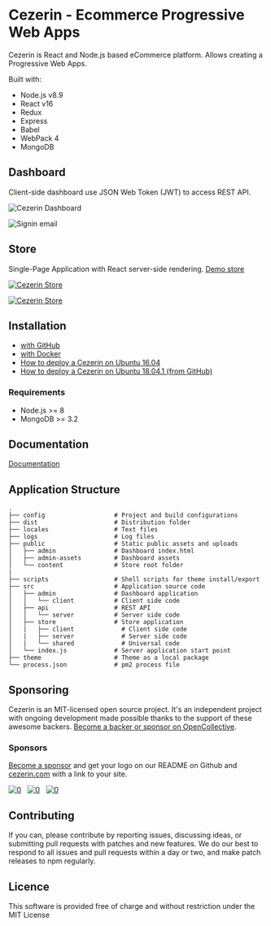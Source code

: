 # Cezerin - Ecommerce Progressive Web Apps

Cezerin is React and Node.js based eCommerce platform. Allows creating a Progressive Web Apps.

Built with:
* Node.js v8.9
* React v16
* Redux
* Express
* Babel
* WebPack 4
* MongoDB

## Dashboard
Client-side dashboard use JSON Web Token (JWT) to access REST API.

![Cezerin Dashboard](https://cezerin.com/assets/images/cezerin-dashboard-products.png?)

![Signin email](https://cezerin.com/assets/images/cezerin-signin-email.png)

## Store
Single-Page Application with React server-side rendering. [Demo store](https://store.cezerin.com)

[![Cezerin Store](https://cezerin.com/assets/images/cezerin-mobile-product.png)](https://store.cezerin.com)

[![Cezerin Store](https://cezerin.com/assets/images/cezerin-mobile-order-summary.png)](https://store.cezerin.com)

## Installation

- [with GitHub](https://github.com/cezerin/cezerin/blob/master/docs/getting-started.md)
- [with Docker](https://github.com/cezerin/cezerin/blob/master/docs/getting-started-docker.md)
- [How to deploy a Cezerin on Ubuntu 16.04](https://github.com/cezerin/cezerin/blob/master/docs/how-to-deploy-a-cezerin-on-ubuntu-16-04.md)
- [How to deploy a Cezerin on Ubuntu 18.04.1 (from GitHub)](https://github.com/cezerin/cezerin/blob/master/docs/how-to-deploy-a-cezerin-on-ubuntu-18-04-1-github.md)

### Requirements
* Node.js >= 8
* MongoDB >= 3.2


## Documentation

[Documentation](https://github.com/cezerin/cezerin/tree/master/docs)


## Application Structure

```
.
├── config                   # Project and build configurations
├── dist                     # Distribution folder
├── locales                  # Text files
├── logs                     # Log files
├── public                   # Static public assets and uploads
│   ├── admin                # Dashboard index.html
│   ├── admin-assets         # Dashboard assets
│   └── content              # Store root folder
|
├── scripts                  # Shell scripts for theme install/export
├── src                      # Application source code
│   ├── admin                # Dashboard application
│   │   └── client           # Client side code
│   ├── api                  # REST API
│   │   └── server           # Server side code
│   ├── store                # Store application
│   |   ├── client             # Client side code
│   |   ├── server             # Server side code
│   |   └── shared             # Universal code
│   └── index.js             # Server application start point
├── theme                    # Theme as a local package
└── process.json             # pm2 process file
```


## Sponsoring

Cezerin is an MIT-licensed open source project. It's an independent project with ongoing development made possible thanks to the support of these awesome backers. [Become a backer or sponsor on OpenCollective](https://opencollective.com/cezerin).

### Sponsors

[Become a sponsor](https://opencollective.com/cezerin#sponsor) and get your logo on our README on Github and [cezerin.com](https://cezerin.com) with a link to your site.

<a href="https://opencollective.com/cezerin/tiers/sponsor/1/website" rel="noopener" target="_blank" style="margin-right: 8px;">
<img src="https://opencollective.com/cezerin/tiers/sponsor/1/avatar.svg" alt="0" /></a>
<a href="https://opencollective.com/cezerin/tiers/sponsor/2/website" rel="noopener" target="_blank" style="margin-right: 8px;">
<img src="https://opencollective.com/cezerin/tiers/sponsor/2/avatar.svg" alt="0" /></a>
<a href="https://opencollective.com/cezerin/tiers/sponsor/0/website" rel="noopener" target="_blank" style="margin-right: 8px;">
<img src="https://opencollective.com/cezerin/tiers/sponsor/0/avatar.svg" alt="0" /></a>


## Contributing

If you can, please contribute by reporting issues, discussing ideas, or submitting pull requests with patches and new features. We do our best to respond to all issues and pull requests within a day or two, and make patch releases to npm regularly.


## Licence

This software is provided free of charge and without restriction under the MIT License
